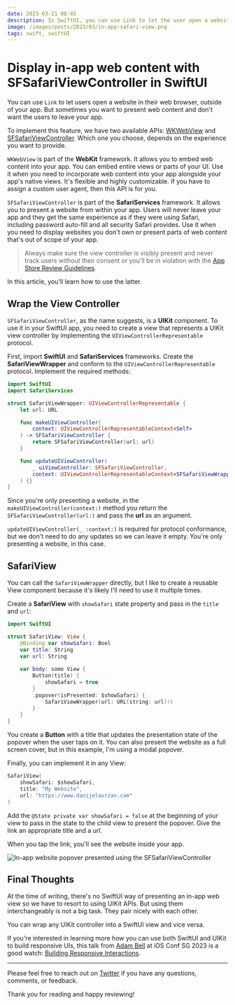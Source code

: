 ```yaml
---
date: 2023-03-21 08:45
description: In SwiftUI, you can use Link to let the user open a website in their default web browser. But sometimes you want them to stay in your app; to read privacy policy or similar. In that case, you have different options to present web content without the user ever leaving your app. 
image: /images/posts/2023/03/in-app-safari-view.png
tags: swift, swiftUI
---
```


# Display in-app web content with SFSafariViewController in SwiftUI

You can use `Link` to let users open a website in their web browser, outside of your app. But sometimes you want to present web content and don't want the users to leave your app. 

To implement this feature, we have two available APIs: [WKWebView](https://developer.apple.com/documentation/webkit/wkwebview) and [SFSafariViewController](https://developer.apple.com/documentation/safariservices/sfsafariviewcontroller). Which one you choose, depends on the experience you want to provide.

`WKWebView` is part of the **WebKit** framework. It allows you to embed web content into your app. You can embed entire views or parts of your UI. Use it when you need to incorporate web content into your app alongside your app's native views. It's flexible and highly customizable. If you have to assign a custom user agent, then this API is for you.

`SFSafariViewController` is part of the **SafariServices** framework. It allows you to present a website from within your app. Users will never leave your app and they get the same experience as if they were using Safari, including password auto-fill and all security Safari provides. Use it when you need to display websites you don't own or present parts of web content that's out of scope of your app.

> Always make sure the view controller is visibly present and never track users without their consent or you'll be in violation with the [App Store Review Guidelines](https://developer.apple.com/app-store/review/guidelines/). 

In this article, you'll learn how to use the latter.

## Wrap the View Controller

`SFSafariViewController`, as the name suggests, is a **UIKit** component. To use it in your SwiftUI app, you need to create a view that represents a UIKit view controller by implementing the  `UIViewControllerRepresentable` protocol.

First, import **SwiftUI** and **SafariServices** frameworks. Create the **SafariViewWrapper** and conform to the `UIViewControllerRepresentable` protocol. Implement the required methods:

```swift
import SwiftUI
import SafariServices

struct SafariViewWrapper: UIViewControllerRepresentable {
    let url: URL

    func makeUIViewController(
        context: UIViewControllerRepresentableContext<Self>
    ) -> SFSafariViewController {
        return SFSafariViewController(url: url)
    }

    func updateUIViewController(
        _ uiViewController: SFSafariViewController,
        context: UIViewControllerRepresentableContext<SFSafariViewWrapper>
    ) {}
}
```

Since you're only presenting a website, in the `makeUIViewController(context:)` method you return the `SFSafariViewController(url:)` and pass the **url** as an argument. 

`updateUIViewController(_ :context:)` is required for protocol conformance, but we don't need to do any updates so we can leave it empty. You're only presenting a website, in this case.

## SafariView

You can call the `SafariViewWrapper` directly, but I like to create a reusable View component because it's likely I'll need to use it multiple times.

Create a **SafariView** with `showSafari` state property and pass in the `title` and `url`:

```swift
import SwiftUI

struct SafariView: View {
    @Binding var showSafari: Bool
    var title: String
    var url: String
    
    var body: some View {
        Button(title) {
            showSafari = true
        }
        .popover(isPresented: $showSafari) {
            SafariViewWrapper(url: URL(string: url)!)
        }
    }
}
```

You create a **Button** with a title that updates the presentation state of the popover when the user taps on it. You can also present the website as a full screen cover, but in this example, I'm using a modal popover.

Finally, you can implement it in any View:

```swift
SafariView(
    showSafari: $showSafari,
    title: "My Website",
    url: "https://www.danijelavrzan.com"
)
```

Add the `@State private var showSafari = false` at the beginning of your view to pass in the state to the child view to present the popover. Give the link an appropriate title and a url.

When you tap the link, you'll see the website inside your app.

![In-app website popover presented using the SFSafariViewController](https://www.danijelavrzan.com/images/posts/2023/03/in-app-safari-view-01.png "In-app website popover presented using the SFSafariViewController")

## Final Thoughts

At the time of writing, there's no SwiftUI way of presenting an in-app web view so we have to resort to using UIKit APIs. But using them interchangeably is not a big task. They pair nicely with each other. 

You can wrap any UIKit controller into a SwiftUI view and vice versa.

If you're interested in learning more how you can use both SwiftUI and UIKit to build responsive UIs, this talk from [Adam Bell](https://twitter.com/b3ll) at iOS Conf SG 2023 is a good watch: [Building Responsive Interactions](https://www.youtube.com/watch?v=Vbpr9xp7XKk).

***

Please feel free to reach out on [Twitter](https://twitter.com/dvrzan) if you have any questions, comments, or feedback.

Thank you for reading and happy reviewing!
